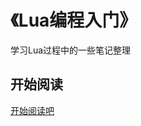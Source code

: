 # 《Lua编程入门》

学习Lua过程中的一些笔记整理

## 开始阅读

[开始阅读吧](<https://github.com/andycai/luaprimer/blob/master/00.md>)